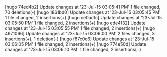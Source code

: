 [hugo 74ed4b2] Update changes at '23-Jul-15 03:05:41 PM'
 1 file changed, 70 deletions(-)
[hugo 1861bd0] Update changes at '23-Jul-15 03:05:45 PM'
 1 file changed, 2 insertions(+)
[hugo ce0ac1c] Update changes at '23-Jul-15 03:05:50 PM'
 1 file changed, 2 insertions(+)
[hugo ede4f32] Update changes at '23-Jul-15 03:05:55 PM'
 1 file changed, 2 insertions(+)
[hugo 4971066] Update changes at '23-Jul-15 03:06:00 PM'
 2 files changed, 3 insertions(+), 1 deletion(-)
[hugo f67c0c6] Update changes at '23-Jul-15 03:06:05 PM'
 1 file changed, 2 insertions(+)
[hugo 774e50d] Update changes at '23-Jul-15 03:06:10 PM'
 1 file changed, 2 insertions(+)
